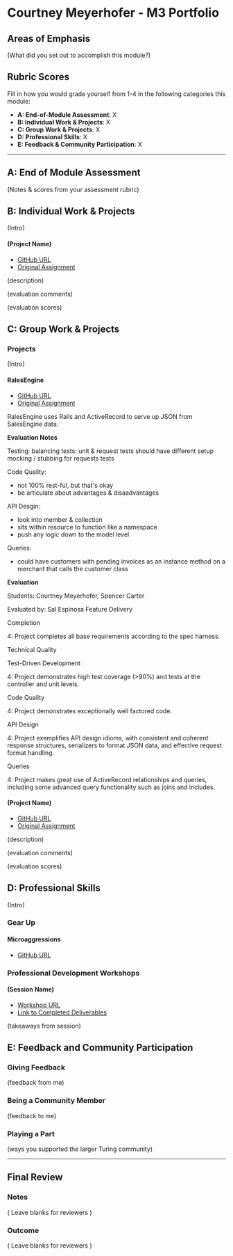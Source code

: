 # Courtney Meyerhofer - M3 Portfolio

## Areas of Emphasis

(What did you set out to accomplish this module?)

## Rubric Scores

Fill in how you would grade yourself from 1-4 in the following categories this module:

* **A: End-of-Module Assessment**: X
* **B: Individual Work & Projects**: X
* **C: Group Work & Projects**: X
* **D: Professional Skills**: X
* **E: Feedback & Community Participation**: X

-----------------------

## A: End of Module Assessment

(Notes & scores from your assessment rubric)


## B: Individual Work & Projects

(Intro)

#### (Project Name)

* [GitHub URL]()
* [Original Assignment]()

(description)

(evaluation comments)

(evaluation scores)

## C: Group Work & Projects

### Projects

(Intro)

#### RalesEngine

* [GitHub URL](https://github.com/meyerhoferc/rales_engine)
* [Original Assignment](http://backend.turing.io/module3/projects/rails_engine)

RalesEngine uses Rails and ActiveRecord to serve up JSON from SalesEngine data.

**Evaluation Notes**

Testing:
balancing tests: unit & request tests should have different setup
mocking / stubbing for requests tests

Code Quality:
* not 100% rest-ful, but that's okay
* be articulate about advantages & disaadvantages

API Desgin:
* look into member & collection
* sits within resource to function like a namespace
* push any logic down to the model level

Queries:
* could have customers with pending invoices as an instance method on a merchant that calls the customer class

**Evaluation**

Students: Courtney Meyerhofer, Spencer Carter

Evaluated by: Sal Espinosa
Feature Delivery

Completion

   4: Project completes all base requirements according to the spec harness.

Technical Quality

Test-Driven Development

   4: Project demonstrates high test coverage (>90%) and tests at the controller and unit levels.

Code Quality

   4: Project demonstrates exceptionally well factored code.

API Design

   4: Project exemplifies API design idioms, with consistent and coherent response structures, serializers to format JSON data, and effective request format handling.

Queries

   4: Project makes great use of ActiveRecord relationships and queries, including some advanced query functionality such as joins and includes.


#### (Project Name)

* [GitHub URL]()
* [Original Assignment]()

(description)

(evaluation comments)

(evaluation scores)

## D: Professional Skills
(Intro)

### Gear Up
#### Microaggressions

* [GitHub URL](https://github.com/turingschool/gear-up/blob/master/microaggressions_original.markdown)



### Professional Development Workshops
#### (Session Name)

* [Workshop URL]()
* [Link to Completed Deliverables]()

(takeaways from session)

## E: Feedback and Community Participation

### Giving Feedback

(feedback from me)

### Being a Community Member

(feedback to me)

### Playing a Part

(ways you supported the larger Turing community)

------------------

## Final Review

### Notes

( Leave blanks for reviewers )

### Outcome

( Leave blanks for reviewers )

